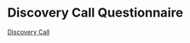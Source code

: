 # Discovery Call Questionnaire

[Discovery Call](Discovery%20Call%20Questionnaire%20dfffdab6996f42bfa628a9fcad25bd0c/Discovery%20Call%201246e5347022414f97cb7d40a575c85f.csv)